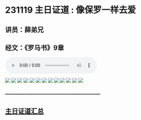 # 231119 主日证道 : 像保罗一样去爱
## 讲员：薛弟兄
## 经文：《罗马书》9章

<audio controls src="./231119.mp3"></audio>

![](./01.jpg)
![](./02.jpg)
![](./03.jpg)
![](./04.jpg)
![](./05.jpg)
![](./06.jpg)
![](./07.jpg)
![](./08.jpg)
![](./09.jpg)
![](./10.jpg)
![](./11.jpg)
![](./12.jpg)
![](./13.jpg)



### ———————————————————

## [主日证道汇总](https://nccchurch.github.io/Sermons/)


